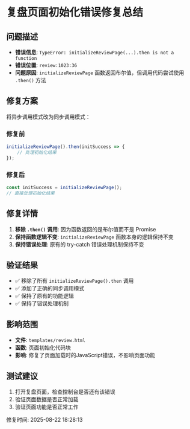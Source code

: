 # 复盘页面初始化错误修复总结

## 问题描述
- **错误信息**: `TypeError: initializeReviewPage(...).then is not a function`
- **错误位置**: `review:1023:36`
- **问题原因**: `initializeReviewPage` 函数返回布尔值，但调用代码尝试使用 `.then()` 方法

## 修复方案
将异步调用模式改为同步调用模式：

### 修复前
```javascript
initializeReviewPage().then(initSuccess => {
    // 处理初始化结果
});
```

### 修复后
```javascript
const initSuccess = initializeReviewPage();
// 直接处理初始化结果
```

## 修复详情
1. **移除 `.then()` 调用**: 因为函数返回的是布尔值而不是 Promise
2. **保持函数逻辑不变**: `initializeReviewPage` 函数本身的逻辑保持不变
3. **保持错误处理**: 原有的 try-catch 错误处理机制保持不变

## 验证结果
- ✅ 移除了所有 `initializeReviewPage().then` 调用
- ✅ 添加了正确的同步调用模式
- ✅ 保持了原有的功能逻辑
- ✅ 保持了错误处理机制

## 影响范围
- **文件**: `templates/review.html`
- **函数**: 页面初始化代码块
- **影响**: 修复了页面加载时的JavaScript错误，不影响页面功能

## 测试建议
1. 打开复盘页面，检查控制台是否还有该错误
2. 验证页面数据是否正常加载
3. 验证页面功能是否正常工作

修复时间: 2025-08-22 18:28:13
